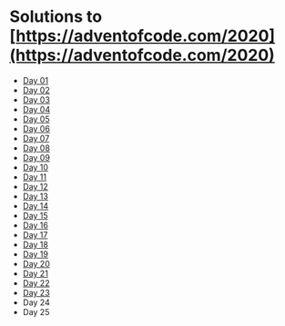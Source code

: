 # Solutions to [https://adventofcode.com/2020](https://adventofcode.com/2020)

[comment]: <> (Markdown code generated with https://euangoddard.github.io/clipboard2markdown/)

- [Day 01](day-01)
- [Day 02](day-02)
- [Day 03](day-03)
- [Day 04](day-04)
- [Day 05](day-05)
- [Day 06](day-06)
- [Day 07](day-07)
- [Day 08](day-08)
- [Day 09](day-09)
- [Day 10](day-10)
- [Day 11](day-11)
- [Day 12](day-12)
- [Day 13](day-13)
- [Day 14](day-14)
- [Day 15](day-15)
- [Day 16](day-16)
- [Day 17](day-17)
- [Day 18](day-18)
- [Day 19](day-19)
- [Day 20](day-20)
- [Day 21](day-21)
- [Day 22](day-22)
- [Day 23](day-23)
- Day 24
- Day 25

